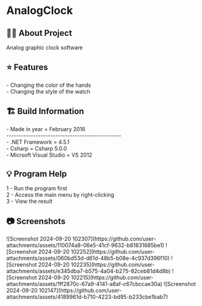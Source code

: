 # AnalogClock

<h2> 👨‍💻 About Project</h2>
Analog graphic clock software<br />

<h2> ⭐ Features</h2>
- Changing the color of the hands<br />
- Changing the style of the watch <br />

<h2> 🏗 Build Information</h2>
- Made in year = February 2016 <br />
----------------------------------------------- <br />
- .NET Framework =  4.5.1 <br />
- Csharp = Csharp 5.0.0 <br />
- Micrsoft Visual Studio = VS 2012 <br />

<h2> 💡 Program Help</h2>
1 - Run the program first<br />
2 - Access the main menu by right-clicking<br />
3 - View the result

<h2>📷 Screenshots</h2>
![Screenshot 2024-09-20 102307](https://github.com/user-attachments/assets/110074a8-06e5-41cf-9632-b81831685be1)
![Screenshot 2024-09-20 102252](https://github.com/user-attachments/assets/060bd53d-d61d-48b5-b08e-4c937d396f10)
![Screenshot 2024-09-20 102235](https://github.com/user-attachments/assets/e345dba7-b575-4a04-b275-82ceb81d4d8b)
![Screenshot 2024-09-20 102215](https://github.com/user-attachments/assets/1ff2870c-67a9-4141-a8af-c67cbccae30a)
![Screenshot 2024-09-20 102147](https://github.com/user-attachments/assets/4189961d-b710-4223-bd95-b233cbe1bab7)

